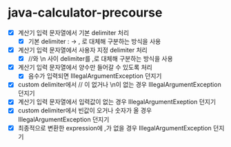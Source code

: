 # java-calculator-precourse

- [X] 계산기 입력 문자열에서 기본 delimiter 처리<br/>
  - [X] 기본 delimiter : -> , 로 대체해 구분하는 방식을 사용<br/>
- [X] 계산기 입력 문자열에서 사용자 지정 delimiter 처리<br/>
  - [X] //와 \n 사이 delimiter를 ,로 대체해 구분하는 방식을 사용<br/>
- [X] 계산기 입력 문자열에서 양수만 들어갈 수 있도록 처리<br/>
  - [X] 음수가 입력되면 IllegalArgumentException 던지기<br/>
- [X] custom delimiter에서 // 이 없거나 \n이 없는 경우 IllegalArgumentException 던지기<br/> 
- [X] 계산기 입력 문자열에서 입력값이 없는 경우 IllegalArgumentExeption 던지기<br/>
- [X] custom delimiter에서 빈값이 오거나 숫자가 올 경우 IllegalArgumentException 던지기<br/>
- [X] 최종적으로 변환한 expression에 ,가 없을 경우 IllegalArgumentException 던지기<br/>
